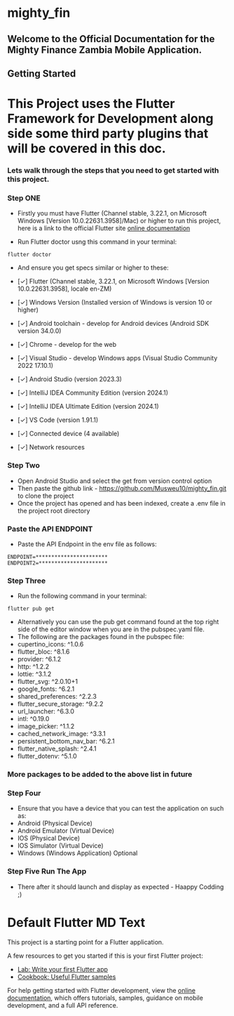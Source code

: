 # mighty_fin

## Welcome to the Official Documentation for the Mighty Finance Zambia Mobile Application.


## Getting Started

# This Project uses the Flutter Framework for Development along side some third party plugins that will be covered in this doc.

### Lets walk through the steps that you need to get started with this project.

### Step ONE
* Firstly you must have Flutter (Channel stable, 3.22.1, on Microsoft Windows [Version 10.0.22631.3958]/Mac) or higher to run this project, here is a link to the official Flutter site [online documentation](https://docs.flutter.dev/)

* Run Flutter doctor usng this command in your terminal: 

```shell
flutter doctor
``` 
* And ensure you get specs similar or higher to these:

*  [✓] Flutter (Channel stable, 3.22.1, on Microsoft Windows [Version 10.0.22631.3958], locale en-ZM)
*  [✓] Windows Version (Installed version of Windows is version 10 or higher)
*  [✓] Android toolchain - develop for Android devices (Android SDK version 34.0.0)
*  [✓] Chrome - develop for the web
*  [✓] Visual Studio - develop Windows apps (Visual Studio Community 2022 17.10.1)
*  [✓] Android Studio (version 2023.3)
*  [✓] IntelliJ IDEA Community Edition (version 2024.1)
*  [✓] IntelliJ IDEA Ultimate Edition (version 2024.1)
*  [✓] VS Code (version 1.91.1)
*  [✓] Connected device (4 available)
*  [✓] Network resources

### Step Two 
* Open Android Studio and select the get from version control option 
* Then paste the github link - https://github.com/Musweu10/mighty_fin.git to clone the project
* Once the project has opened and has been indexed, create a .env file in the project root directory
### Paste the API ENDPOINT
* Paste the API Endpoint in the env file as follows:
```shell
ENDPOINT=***********************
ENDPOINT2=**********************
```
### Step Three
* Run the following command in your terminal:
```shell
flutter pub get 
```
* Alternatively you can use the pub get command found at the top right side of the editor window when you are in the pubspec.yaml file.
* The following are the packages found in the pubspec file:
*   cupertino_icons: ^1.0.6
*   flutter_bloc: ^8.1.6
*   provider: ^6.1.2
*   http: ^1.2.2
*   lottie: ^3.1.2
*   flutter_svg: ^2.0.10+1
*   google_fonts: ^6.2.1
*   shared_preferences: ^2.2.3
*   flutter_secure_storage: ^9.2.2
*   url_launcher: ^6.3.0
*   intl: ^0.19.0
*   image_picker: ^1.1.2
*   cached_network_image: ^3.3.1
*   persistent_bottom_nav_bar: ^6.2.1
*   flutter_native_splash: ^2.4.1
*   flutter_dotenv: ^5.1.0

### More packages to be added to the above list in future 
### Step Four 
* Ensure that you have a device that you can test the application on such as:
* Android (Physical Device)
* Android Emulator (Virtual Device)
* IOS (Physical Device)
* IOS Simulator (Virtual Device)
* Windows (Windows Application) Optional

### Step Five Run The App
* There after it should launch and display as expected - Haappy Codding ;)


# Default Flutter MD Text
This project is a starting point for a Flutter application.

A few resources to get you started if this is your first Flutter project:

- [Lab: Write your first Flutter app](https://docs.flutter.dev/get-started/codelab)
- [Cookbook: Useful Flutter samples](https://docs.flutter.dev/cookbook)

For help getting started with Flutter development, view the
[online documentation](https://docs.flutter.dev/), which offers tutorials,
samples, guidance on mobile development, and a full API reference.
